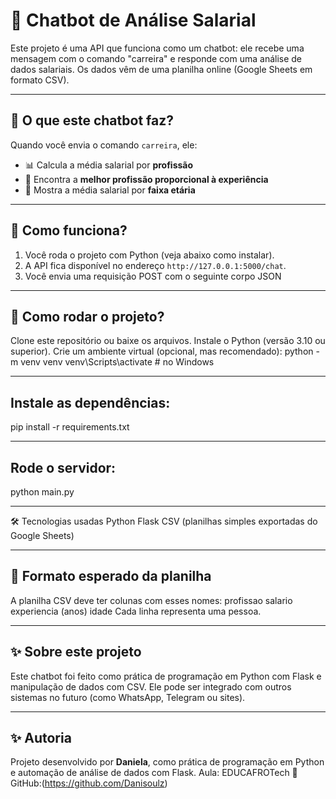 # 🤖 Chatbot de Análise Salarial

Este projeto é uma API que funciona como um chatbot: ele recebe uma mensagem com o comando "carreira" e responde com uma análise de dados salariais. Os dados vêm de uma planilha online (Google Sheets em formato CSV).

---

## 🚀 O que este chatbot faz?

Quando você envia o comando `carreira`, ele:

- 📊 Calcula a média salarial por **profissão**
- 🧠 Encontra a **melhor profissão proporcional à experiência**
- 👥 Mostra a média salarial por **faixa etária**

---

## 📌 Como funciona?

1. Você roda o projeto com Python (veja abaixo como instalar).
2. A API fica disponível no endereço `http://127.0.0.1:5000/chat`.
3. Você envia uma requisição POST com o seguinte corpo JSON

---

## 📌 Como rodar o projeto?
Clone este repositório ou baixe os arquivos.
Instale o Python (versão 3.10 ou superior).
Crie um ambiente virtual (opcional, mas recomendado):
python -m venv venv
venv\Scripts\activate      # no Windows

---

## Instale as dependências:
pip install -r requirements.txt

---

## Rode o servidor:
python main.py

---

🛠️ Tecnologias usadas
Python
Flask
CSV (planilhas simples exportadas do Google Sheets)

---

## 📄 Formato esperado da planilha
A planilha CSV deve ter colunas com esses nomes:
profissao
salario
experiencia (anos)
idade
Cada linha representa uma pessoa.

---

## ✨ Sobre este projeto
Este chatbot foi feito como prática de programação em Python com Flask e manipulação de dados com CSV.
Ele pode ser integrado com outros sistemas no futuro (como WhatsApp, Telegram ou sites).

---

## ✨ Autoria
Projeto desenvolvido por **Daniela**, como prática de programação em Python e automação de análise de dados com Flask.
Aula: EDUCAFROTech
🔗 GitHub:(https://github.com/Danisoulz)
